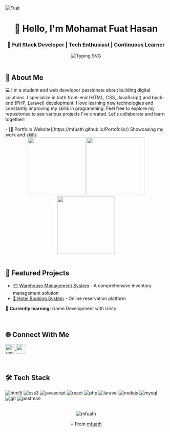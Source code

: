 <!-- Banner Header -->

![Fuat](Assets/Banner.png)


<!-- Profile Header -->
<h1 align="center">👋 Hello, I'm Mohamat Fuat Hasan</h1>
<h3 align="center">🚀 Full Stack Developer | Tech Enthusiast | Continuous Learner</h3>

<div align="center">
  <img src="https://readme-typing-svg.demolab.com?font=Fira+Code&pause=1000&color=00F72D&center=true&vCenter=true&width=435&lines=Passionate+Web+Developer;Laravel+%7C+React+%7C+Flutter;Always+learning+new+things" alt="Typing SVG" />
</div>

<br/>

<!-- About Me -->
## 📖 About Me
<p>💻 I'm a student and web developer passionate about building digital solutions. I specialize in both front-end (HTML, CSS, JavaScript) and back-end (PHP, Laravel) development. I love learning new technologies and constantly improving my skills in programming. Feel free to explore my repositories to see various projects I've created. Let's collaborate and learn together!</p>
- [🎨 Portfolio Website](https://mfuath.github.io/Portofolio/) Showcasing my work and skills

<br/>

<!-- Stats Cards -->
<div align="center">
  <img height="180em" src="https://github-readme-stats.vercel.app/api?username=mfuath&show_icons=true&theme=dark&include_all_commits=true&count_private=true"/>
  <img height="180em" src="https://github-readme-stats.vercel.app/api/top-langs/?username=mfuath&layout=compact&langs_count=8&theme=dark"/>
  <img height="180em" src="https://github-readme-streak-stats.herokuapp.com/?user=mfuath&theme=dark"/>
</div>

<br/>

<!-- Projects Section -->
## 🚀 Featured Projects
- [📦 Warehouse Management System](gg.com) - A comprehensive inventory management solution
- [🏨 Hotel Booking System](gg.com) - Online reservation platform

🔭 **Currently learning:** Game Development with Unity

<br/>

<!-- Connect Section -->
## 🌐 Connect With Me
<p align="left">
  <a href="https://linkedin.com/in/fuathasan" target="blank">
    <img align="center" src="https://img.shields.io/badge/LinkedIn-0077B5?style=for-the-badge&logo=linkedin&logoColor=white" alt="fuathasan" height="30"/>
  </a>
  <a href="mailto:h4asanfu4at@gmail.com" target="blank">
    <img align="center" src="https://img.shields.io/badge/Gmail-D14836?style=for-the-badge&logo=gmail&logoColor=white" height="30"/>
  </a>
</p>

<br/>

<!-- Tech Stack -->
## 🛠️ Tech Stack
<p align="left"> 
  <!-- Frontend -->
  <img src="https://img.shields.io/badge/HTML5-E34F26?style=for-the-badge&logo=html5&logoColor=white" alt="html5"/>
  <img src="https://img.shields.io/badge/CSS3-1572B6?style=for-the-badge&logo=css3&logoColor=white" alt="css3"/>
  <img src="https://img.shields.io/badge/JavaScript-323330?style=for-the-badge&logo=javascript&logoColor=F7DF1E" alt="javascript"/>
  <img src="https://img.shields.io/badge/React-20232A?style=for-the-badge&logo=react&logoColor=61DAFB" alt="react"/>
  
  <!-- Backend -->
  <img src="https://img.shields.io/badge/PHP-777BB4?style=for-the-badge&logo=php&logoColor=white" alt="php"/>
  <img src="https://img.shields.io/badge/Laravel-FF2D20?style=for-the-badge&logo=laravel&logoColor=white" alt="laravel"/>
  <img src="https://img.shields.io/badge/Node.js-339933?style=for-the-badge&logo=nodedotjs&logoColor=white" alt="nodejs"/>
  
  <!-- Database -->
  <img src="https://img.shields.io/badge/MySQL-005C84?style=for-the-badge&logo=mysql&logoColor=white" alt="mysql"/>
  
  <!-- Tools -->
  <img src="https://img.shields.io/badge/Git-F05032?style=for-the-badge&logo=git&logoColor=white" alt="git"/>
  <img src="https://img.shields.io/badge/Postman-FF6C37?style=for-the-badge&logo=Postman&logoColor=white" alt="postman"/>
</p>

<br/>

<!-- Footer -->
<div align="center">
  <img src="https://komarev.com/ghpvc/?username=mfuath&label=Profile%20views&color=0e75b6&style=flat" alt="mfuath" />
  <p>⭐️ From <a href="https://github.com/mfuath">mfuath</a></p>
</div>
